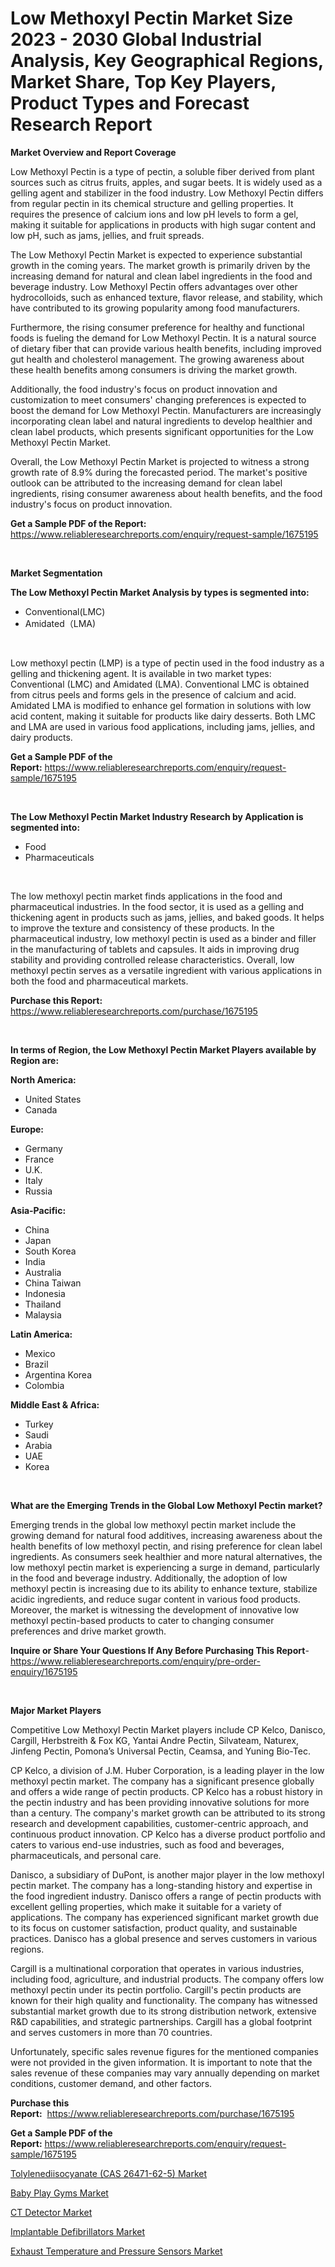 <p><h1>Low Methoxyl Pectin Market Size 2023 - 2030 Global Industrial Analysis, Key Geographical Regions, Market Share, Top Key Players, Product Types and Forecast Research Report</h1></p><p><strong>Market Overview and Report Coverage</strong></p>
<p><p>Low Methoxyl Pectin is a type of pectin, a soluble fiber derived from plant sources such as citrus fruits, apples, and sugar beets. It is widely used as a gelling agent and stabilizer in the food industry. Low Methoxyl Pectin differs from regular pectin in its chemical structure and gelling properties. It requires the presence of calcium ions and low pH levels to form a gel, making it suitable for applications in products with high sugar content and low pH, such as jams, jellies, and fruit spreads.</p><p>The Low Methoxyl Pectin Market is expected to experience substantial growth in the coming years. The market growth is primarily driven by the increasing demand for natural and clean label ingredients in the food and beverage industry. Low Methoxyl Pectin offers advantages over other hydrocolloids, such as enhanced texture, flavor release, and stability, which have contributed to its growing popularity among food manufacturers.</p><p>Furthermore, the rising consumer preference for healthy and functional foods is fueling the demand for Low Methoxyl Pectin. It is a natural source of dietary fiber that can provide various health benefits, including improved gut health and cholesterol management. The growing awareness about these health benefits among consumers is driving the market growth.</p><p>Additionally, the food industry's focus on product innovation and customization to meet consumers' changing preferences is expected to boost the demand for Low Methoxyl Pectin. Manufacturers are increasingly incorporating clean label and natural ingredients to develop healthier and clean label products, which presents significant opportunities for the Low Methoxyl Pectin Market.</p><p>Overall, the Low Methoxyl Pectin Market is projected to witness a strong growth rate of 8.9% during the forecasted period. The market's positive outlook can be attributed to the increasing demand for clean label ingredients, rising consumer awareness about health benefits, and the food industry's focus on product innovation.</p></p>
<p><strong>Get a Sample PDF of the Report:</strong> <a href="https://www.reliableresearchreports.com/enquiry/request-sample/1675195">https://www.reliableresearchreports.com/enquiry/request-sample/1675195</a></p>
<p>&nbsp;</p>
<p><strong>Market Segmentation</strong></p>
<p><strong>The Low Methoxyl Pectin Market Analysis by types is segmented into:</strong></p>
<p><ul><li>Conventional(LMC)</li><li>Amidated（LMA)</li></ul></p>
<p>&nbsp;</p>
<p><p>Low methoxyl pectin (LMP) is a type of pectin used in the food industry as a gelling and thickening agent. It is available in two market types: Conventional (LMC) and Amidated (LMA). Conventional LMC is obtained from citrus peels and forms gels in the presence of calcium and acid. Amidated LMA is modified to enhance gel formation in solutions with low acid content, making it suitable for products like dairy desserts. Both LMC and LMA are used in various food applications, including jams, jellies, and dairy products.</p></p>
<p><strong>Get a Sample PDF of the Report:</strong>&nbsp;<a href="https://www.reliableresearchreports.com/enquiry/request-sample/1675195">https://www.reliableresearchreports.com/enquiry/request-sample/1675195</a></p>
<p>&nbsp;</p>
<p><strong>The Low Methoxyl Pectin Market Industry Research by Application is segmented into:</strong></p>
<p><ul><li>Food</li><li>Pharmaceuticals</li></ul></p>
<p>&nbsp;</p>
<p><p>The low methoxyl pectin market finds applications in the food and pharmaceutical industries. In the food sector, it is used as a gelling and thickening agent in products such as jams, jellies, and baked goods. It helps to improve the texture and consistency of these products. In the pharmaceutical industry, low methoxyl pectin is used as a binder and filler in the manufacturing of tablets and capsules. It aids in improving drug stability and providing controlled release characteristics. Overall, low methoxyl pectin serves as a versatile ingredient with various applications in both the food and pharmaceutical markets.</p></p>
<p><strong>Purchase this Report:</strong>&nbsp; <a href="https://www.reliableresearchreports.com/purchase/1675195">https://www.reliableresearchreports.com/purchase/1675195</a></p>
<p>&nbsp;</p>
<p><strong>In terms of Region, the Low Methoxyl Pectin Market Players available by Region are:</strong></p>
<p>
    <p> <strong> North America: </strong>
        <ul>
            <li>United States</li>
            <li>Canada</li>
        </ul>
        </p> 
    <p> <strong> Europe: </strong>
        <ul>
            <li>Germany</li>
            <li>France</li>
            <li>U.K.</li>
            <li>Italy</li>
            <li>Russia</li>
        </ul>
        </p> 
    <p> <strong> Asia-Pacific: </strong>
        <ul>
            <li>China</li>
            <li>Japan</li>
            <li>South Korea</li>
            <li>India</li>
            <li>Australia</li>
            <li>China Taiwan</li>
            <li>Indonesia</li>
            <li>Thailand</li>
            <li>Malaysia</li>
        </ul>
        </p> 
    <p> <strong> Latin America: </strong>
        <ul>
            <li>Mexico</li>
            <li>Brazil</li>
            <li>Argentina Korea</li>
            <li>Colombia</li>
        </ul>
        </p> 
    <p> <strong> Middle East & Africa: </strong>
        <ul>
            <li>Turkey</li>
            <li>Saudi</li>
            <li>Arabia</li>
            <li>UAE</li>
            <li>Korea</li>
        </ul>
    </p>
    </p>
<p>&nbsp;</p>
<p><strong>What are the Emerging Trends in the Global Low Methoxyl Pectin market?</strong></p>
<p><p>Emerging trends in the global low methoxyl pectin market include the growing demand for natural food additives, increasing awareness about the health benefits of low methoxyl pectin, and rising preference for clean label ingredients. As consumers seek healthier and more natural alternatives, the low methoxyl pectin market is experiencing a surge in demand, particularly in the food and beverage industry. Additionally, the adoption of low methoxyl pectin is increasing due to its ability to enhance texture, stabilize acidic ingredients, and reduce sugar content in various food products. Moreover, the market is witnessing the development of innovative low methoxyl pectin-based products to cater to changing consumer preferences and drive market growth.</p></p>
<p><strong>Inquire or Share Your Questions If Any Before Purchasing This Report</strong>- <a href="https://www.reliableresearchreports.com/enquiry/pre-order-enquiry/1675195">https://www.reliableresearchreports.com/enquiry/pre-order-enquiry/1675195</a></p>
<p>&nbsp;</p>
<p><strong>Major Market Players</strong></p>
<p><p>Competitive Low Methoxyl Pectin Market players include CP Kelco, Danisco, Cargill, Herbstreith & Fox KG, Yantai Andre Pectin, Silvateam, Naturex, Jinfeng Pectin, Pomona’s Universal Pectin, Ceamsa, and Yuning Bio-Tec.</p><p>CP Kelco, a division of J.M. Huber Corporation, is a leading player in the low methoxyl pectin market. The company has a significant presence globally and offers a wide range of pectin products. CP Kelco has a robust history in the pectin industry and has been providing innovative solutions for more than a century. The company's market growth can be attributed to its strong research and development capabilities, customer-centric approach, and continuous product innovation. CP Kelco has a diverse product portfolio and caters to various end-use industries, such as food and beverages, pharmaceuticals, and personal care.</p><p>Danisco, a subsidiary of DuPont, is another major player in the low methoxyl pectin market. The company has a long-standing history and expertise in the food ingredient industry. Danisco offers a range of pectin products with excellent gelling properties, which make it suitable for a variety of applications. The company has experienced significant market growth due to its focus on customer satisfaction, product quality, and sustainable practices. Danisco has a global presence and serves customers in various regions.</p><p>Cargill is a multinational corporation that operates in various industries, including food, agriculture, and industrial products. The company offers low methoxyl pectin under its pectin portfolio. Cargill's pectin products are known for their high quality and functionality. The company has witnessed substantial market growth due to its strong distribution network, extensive R&D capabilities, and strategic partnerships. Cargill has a global footprint and serves customers in more than 70 countries.</p><p>Unfortunately, specific sales revenue figures for the mentioned companies were not provided in the given information. It is important to note that the sales revenue of these companies may vary annually depending on market conditions, customer demand, and other factors.</p></p>
<p><strong>Purchase this Report:</strong>&nbsp;&nbsp;<a href="https://www.reliableresearchreports.com/purchase/1675195">https://www.reliableresearchreports.com/purchase/1675195</a></p>
<p></p>
<p><strong>Get a Sample PDF of the Report:</strong>&nbsp;<a href="https://www.reliableresearchreports.com/enquiry/request-sample/1675195">https://www.reliableresearchreports.com/enquiry/request-sample/1675195</a></p>
<p><p><a href="https://github.com/luckyshygirl/Market-Research-Report-List-1/blob/main/tolylenediisocyanate-cas-26471-62-5-market.md">Tolylenediisocyanate (CAS 26471-62-5) Market</a></p><p><a href="https://medium.com/@melissaarnold2022/baby-play-gyms-market-exploring-market-share-market-trends-and-future-growth-18dfb9f8a174">Baby Play Gyms Market</a></p><p><a href="https://www.linkedin.com/pulse/ct-detector-market-research-report-unlocks-analysis-financial-vhxyf/">CT Detector Market</a></p><p><a href="https://www.linkedin.com/pulse/implantable-defibrillators-market-size-growth-forecast-from-1ah3f/">Implantable Defibrillators Market</a></p><p><a href="https://medium.com/@heatherhall44/exhaust-temperature-and-pressure-sensors-market-research-report-its-history-and-forecast-2023-to-5c2ff3749939">Exhaust Temperature and Pressure Sensors Market</a></p></p>